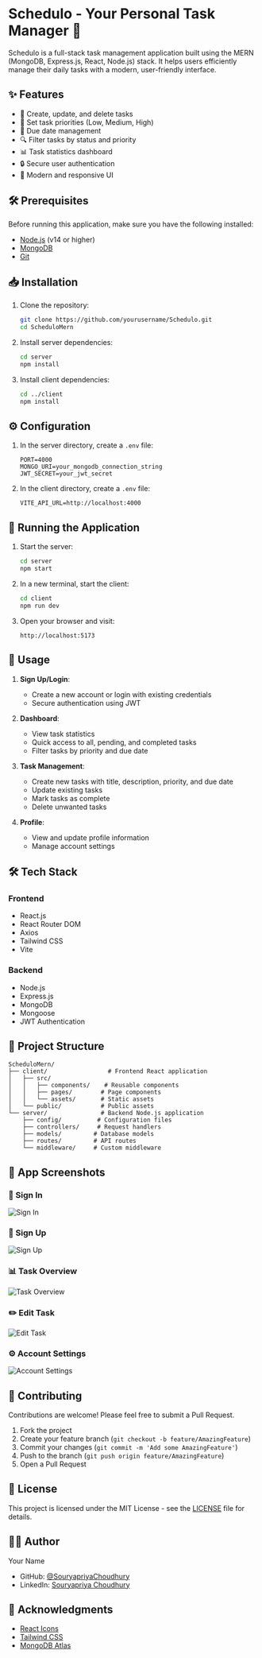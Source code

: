 # Schedulo - Your Personal Task Manager 📝

Schedulo is a full-stack task management application built using the MERN (MongoDB, Express.js, React, Node.js) stack. It helps users efficiently manage their daily tasks with a modern, user-friendly interface.

## ✨ Features

- 📌 Create, update, and delete tasks
- 🎯 Set task priorities (Low, Medium, High)
- 📅 Due date management
- 🔍 Filter tasks by status and priority
- 📊 Task statistics dashboard
- 🔒 Secure user authentication
- 💫 Modern and responsive UI

## 🛠️ Prerequisites

Before running this application, make sure you have the following installed:

- [Node.js](https://nodejs.org/) (v14 or higher)
- [MongoDB](https://www.mongodb.com/try/download/community)
- [Git](https://git-scm.com/)

## 📥 Installation

1. Clone the repository:
   ```bash
   git clone https://github.com/yourusername/Schedulo.git
   cd ScheduloMern
   ```

2. Install server dependencies:
   ```bash
   cd server
   npm install
   ```

3. Install client dependencies:
   ```bash
   cd ../client
   npm install
   ```

## ⚙️ Configuration

1. In the server directory, create a `.env` file:
   ```env
   PORT=4000
   MONGO_URI=your_mongodb_connection_string
   JWT_SECRET=your_jwt_secret
   ```

2. In the client directory, create a `.env` file:
   ```env
   VITE_API_URL=http://localhost:4000
   ```

## 🚀 Running the Application

1. Start the server:
   ```bash
   cd server
   npm start
   ```

2. In a new terminal, start the client:
   ```bash
   cd client
   npm run dev
   ```

3. Open your browser and visit:
   ```
   http://localhost:5173
   ```

## 📱 Usage

1. **Sign Up/Login**:
   - Create a new account or login with existing credentials
   - Secure authentication using JWT

2. **Dashboard**:
   - View task statistics
   - Quick access to all, pending, and completed tasks
   - Filter tasks by priority and due date

3. **Task Management**:
   - Create new tasks with title, description, priority, and due date
   - Update existing tasks
   - Mark tasks as complete
   - Delete unwanted tasks

4. **Profile**:
   - View and update profile information
   - Manage account settings

## 🛠️ Tech Stack

### Frontend
- React.js
- React Router DOM
- Axios
- Tailwind CSS
- Vite

### Backend
- Node.js
- Express.js
- MongoDB
- Mongoose
- JWT Authentication

## 📁 Project Structure

```
ScheduloMern/
├── client/                 # Frontend React application
│   ├── src/
│   │   ├── components/    # Reusable components
│   │   ├── pages/        # Page components
│   │   └── assets/       # Static assets
│   └── public/           # Public assets
└── server/               # Backend Node.js application
    ├── config/          # Configuration files
    ├── controllers/     # Request handlers
    ├── models/         # Database models
    ├── routes/         # API routes
    └── middleware/     # Custom middleware
```
## 📸 App Screenshots

### 🔐 Sign In
![Sign In](client/src/assets/sign-in.png)

### 📝 Sign Up
![Sign Up](client/src/assets/Sign-up.png)

### 📊 Task Overview
![Task Overview](client/src/assets/TaskOverview.png)

### ✏️ Edit Task
![Edit Task](client/src/assets/EditTask.png)

### ⚙️ Account Settings
![Account Settings](client/src/assets/Account-settings.png)

## 🤝 Contributing

Contributions are welcome! Please feel free to submit a Pull Request.

1. Fork the project
2. Create your feature branch (`git checkout -b feature/AmazingFeature`)
3. Commit your changes (`git commit -m 'Add some AmazingFeature'`)
4. Push to the branch (`git push origin feature/AmazingFeature`)
5. Open a Pull Request

## 📝 License

This project is licensed under the MIT License - see the [LICENSE](LICENSE) file for details.

## 👨‍💻 Author

Your Name
- GitHub: [@SouryapriyaChoudhury](https://github.com/SouryapriyaChoudhury)
- LinkedIn: [Souryapriya Choudhury](https://www.linkedin.com/in/souryapriya-choudhury-940655284/)

## 🙏 Acknowledgments

- [React Icons](https://react-icons.github.io/react-icons/)
- [Tailwind CSS](https://tailwindcss.com/)
- [MongoDB Atlas](https://www.mongodb.com/cloud/atlas)
